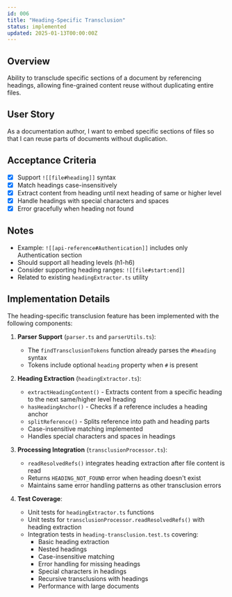 ```yaml
---
id: 006
title: "Heading-Specific Transclusion"
status: implemented
updated: 2025-01-13T00:00:00Z
---
```


## Overview

Ability to transclude specific sections of a document by referencing headings, allowing fine-grained content reuse without duplicating entire files.

## User Story

As a documentation author, I want to embed specific sections of files so that I can reuse parts of documents without duplication.

## Acceptance Criteria

- [x] Support `![[file#heading]]` syntax
- [x] Match headings case-insensitively
- [x] Extract content from heading until next heading of same or higher level
- [x] Handle headings with special characters and spaces
- [x] Error gracefully when heading not found

## Notes

- Example: `![[api-reference#Authentication]]` includes only Authentication section
- Should support all heading levels (h1-h6)
- Consider supporting heading ranges: `![[file#start:end]]`
- Related to existing `headingExtractor.ts` utility

## Implementation Details

The heading-specific transclusion feature has been implemented with the following components:

1. **Parser Support** (`parser.ts` and `parserUtils.ts`):
   - The `findTransclusionTokens` function already parses the `#heading` syntax
   - Tokens include optional `heading` property when `#` is present

2. **Heading Extraction** (`headingExtractor.ts`):
   - `extractHeadingContent()` - Extracts content from a specific heading to the next same/higher level heading
   - `hasHeadingAnchor()` - Checks if a reference includes a heading anchor
   - `splitReference()` - Splits reference into path and heading parts
   - Case-insensitive matching implemented
   - Handles special characters and spaces in headings

3. **Processing Integration** (`transclusionProcessor.ts`):
   - `readResolvedRefs()` integrates heading extraction after file content is read
   - Returns `HEADING_NOT_FOUND` error when heading doesn't exist
   - Maintains same error handling patterns as other transclusion errors

4. **Test Coverage**:
   - Unit tests for `headingExtractor.ts` functions
   - Unit tests for `transclusionProcessor.readResolvedRefs()` with heading extraction
   - Integration tests in `heading-transclusion.test.ts` covering:
     - Basic heading extraction
     - Nested headings
     - Case-insensitive matching
     - Error handling for missing headings
     - Special characters in headings
     - Recursive transclusions with headings
     - Performance with large documents